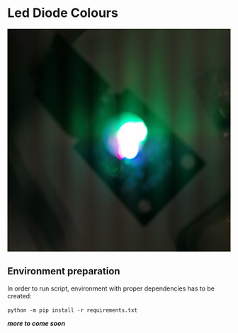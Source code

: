 # Led Diode Colours 

![led_diode](led_diode.jpg)

## Environment preparation

In order to run script, environment with proper dependencies has to be created:

`python -m pip install -r requirements.txt`


***more to come soon***
